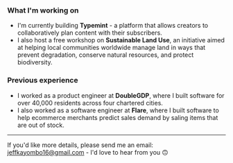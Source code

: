 ### What I'm working on

- I'm currently building **Typemint** - a platform that allows creators to collaboratively plan content with their subscribers.
- I also host a free workshop on **Sustainable Land Use**, an initiative aimed at helping local communities worldwide manage land in ways that prevent degradation, conserve natural resources, and protect biodiversity.

### Previous experience

- I worked as a product engineer at **DoubleGDP**, where I built software for over 40,000 residents across four chartered cities.
- I also worked as a software engineer at **Flare**, where I built software to help ecommerce merchants predict sales demand by saling items that are out of stock.

-----

If you'd like more details, please send me an email: jeffkayombo16@gmail.com - I'd love to hear from you 🙃
